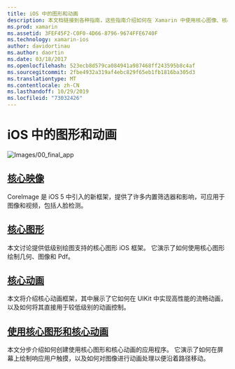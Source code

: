 ```yaml
---
title: iOS 中的图形和动画
description: 本文档链接到各种指南，这些指南介绍如何在 Xamarin 中使用核心图像、核心图形和核心动画框架。
ms.prod: xamarin
ms.assetid: 3FEF45F2-C0F0-4D66-8796-9674FFE6740F
ms.technology: xamarin-ios
author: davidortinau
ms.author: daortin
ms.date: 03/18/2017
ms.openlocfilehash: 523ecb8d579ca084941a987468ff243595b8c4af
ms.sourcegitcommit: 2fbe4932a319af4ebc829f65eb1fb1816ba305d3
ms.translationtype: MT
ms.contentlocale: zh-CN
ms.lasthandoff: 10/29/2019
ms.locfileid: "73032426"
---
```

# <a name="graphics-and-animation-in-ios"></a>iOS 中的图形和动画

![Images/00_final_app](images/00-final-app.png "示例应用运行")

## <a name="core-imageiosplatformgraphics-animation-iosintroduction-to-coreimagemd"></a>[核心映像](~/ios/platform/graphics-animation-ios/introduction-to-coreimage.md)

CoreImage 是 iOS 5 中引入的新框架，提供了许多内置筛选器和影响，可应用于图像和视频，包括人脸检测。

## <a name="core-graphicsiosplatformgraphics-animation-ioscore-graphicsmd"></a>[核心图形](~/ios/platform/graphics-animation-ios/core-graphics.md)

本文讨论提供低级别绘图支持的核心图形 iOS 框架。 它演示了如何使用核心图形绘制几何、图像和 Pdf。

## <a name="core-animationiosplatformgraphics-animation-ioscore-animationmd"></a>[核心动画](~/ios/platform/graphics-animation-ios/core-animation.md)

本文将介绍核心动画框架，其中展示了它如何在 UIKit 中实现高性能的流畅动画，以及如何将其直接用于较低级别的动画控制。

## <a name="using-core-graphics-and-core-animationiosplatformgraphics-animation-iosgraphics-animation-walkthroughmd"></a>[使用核心图形和核心动画](~/ios/platform/graphics-animation-ios/graphics-animation-walkthrough.md)

本文分步介绍如何创建使用核心图形和核心动画的应用程序。 它演示了如何在屏幕上绘制响应用户触摸，以及如何对图像进行动画处理以便沿着路径移动。
